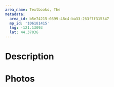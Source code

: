 ```yaml
---
area_name: Textbooks, The
metadata:
  area_id: b5e74215-0899-48c4-ba33-263f7f315347
  mp_id: '106181415'
  lng: -121.13093
  lat: 44.37036
---
```

# Description

# Photos

